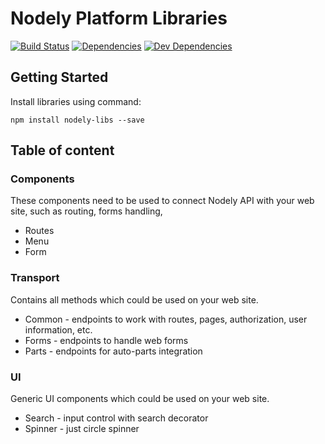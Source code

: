 # Nodely Platform Libraries

[![Build Status](https://travis-ci.org/Nodely/js-libs.svg?branch=master)](https://travis-ci.org/Nodely/nodely-libs)
[![Dependencies](https://img.shields.io/david/Nodely/js-libs.svg)]()
[![Dev Dependencies](https://img.shields.io/david/dev/Nodely/js-libs.svg)]()

## Getting Started

Install libraries using command:

`npm install nodely-libs --save`



## Table of content

### Components

These components need to be used to connect Nodely API with your web site, such as routing, forms handling,

* Routes
* Menu
* Form

### Transport

Contains all methods which could be used on your web site.

* Common - endpoints to work with routes, pages, authorization, user information, etc.
* Forms - endpoints to handle web forms
* Parts - endpoints for auto-parts integration 

### UI

Generic UI components which could be used on your web site.

* Search - input control with search decorator
* Spinner - just circle spinner

